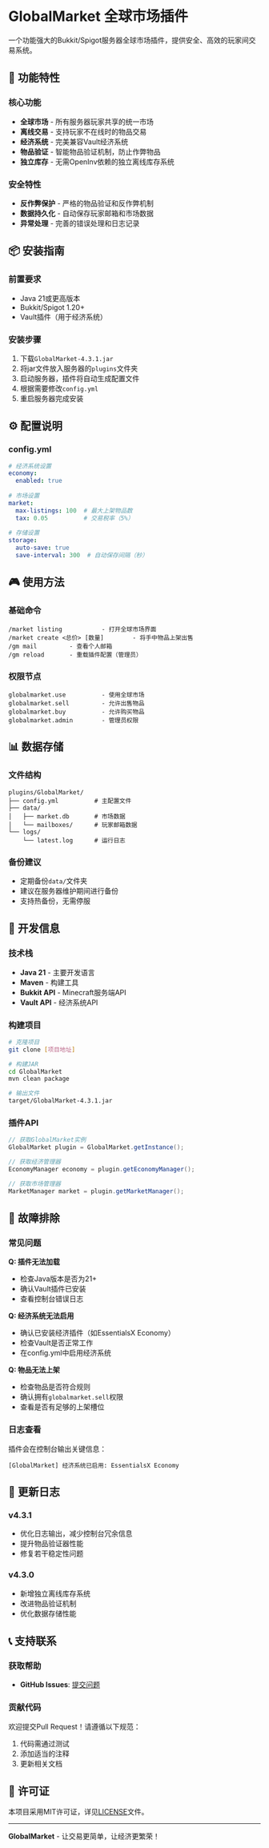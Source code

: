 # GlobalMarket 全球市场插件

一个功能强大的Bukkit/Spigot服务器全球市场插件，提供安全、高效的玩家间交易系统。

## 🌟 功能特性

### 核心功能
- **全球市场** - 所有服务器玩家共享的统一市场
- **离线交易** - 支持玩家不在线时的物品交易
- **经济系统** - 完美兼容Vault经济系统
- **物品验证** - 智能物品验证机制，防止作弊物品
- **独立库存** - 无需OpenInv依赖的独立离线库存系统

### 安全特性
- **反作弊保护** - 严格的物品验证和反作弊机制
- **数据持久化** - 自动保存玩家邮箱和市场数据
- **异常处理** - 完善的错误处理和日志记录

## 📦 安装指南

### 前置要求
- Java 21或更高版本
- Bukkit/Spigot 1.20+
- Vault插件（用于经济系统）

### 安装步骤
1. 下载`GlobalMarket-4.3.1.jar`
2. 将jar文件放入服务器的`plugins`文件夹
3. 启动服务器，插件将自动生成配置文件
4. 根据需要修改`config.yml`
5. 重启服务器完成安装

## ⚙️ 配置说明

### config.yml
```yaml
# 经济系统设置
economy:
  enabled: true
  
# 市场设置
market:
  max-listings: 100  # 最大上架物品数
  tax: 0.05          # 交易税率（5%）
  
# 存储设置
storage:
  auto-save: true
  save-interval: 300  # 自动保存间隔（秒）
```

## 🎮 使用方法

### 基础命令
```
/market listing           - 打开全球市场界面
/market create <总价> [数量]        - 将手中物品上架出售
/gm mail         - 查看个人邮箱
/gm reload       - 重载插件配置（管理员）
```

### 权限节点
```
globalmarket.use          - 使用全球市场
globalmarket.sell         - 允许出售物品
globalmarket.buy          - 允许购买物品
globalmarket.admin        - 管理员权限
```

## 📊 数据存储

### 文件结构
```
plugins/GlobalMarket/
├── config.yml          # 主配置文件
├── data/
│   ├── market.db       # 市场数据
│   └── mailboxes/      # 玩家邮箱数据
└── logs/
    └── latest.log      # 运行日志
```

### 备份建议
- 定期备份`data/`文件夹
- 建议在服务器维护期间进行备份
- 支持热备份，无需停服

## 🔧 开发信息

### 技术栈
- **Java 21** - 主要开发语言
- **Maven** - 构建工具
- **Bukkit API** - Minecraft服务端API
- **Vault API** - 经济系统API

### 构建项目
```bash
# 克隆项目
git clone [项目地址]

# 构建JAR
cd GlobalMarket
mvn clean package

# 输出文件
target/GlobalMarket-4.3.1.jar
```

### 插件API
```java
// 获取GlobalMarket实例
GlobalMarket plugin = GlobalMarket.getInstance();

// 获取经济管理器
EconomyManager economy = plugin.getEconomyManager();

// 获取市场管理器
MarketManager market = plugin.getMarketManager();
```

## 🐛 故障排除

### 常见问题

**Q: 插件无法加载**
- 检查Java版本是否为21+
- 确认Vault插件已安装
- 查看控制台错误日志

**Q: 经济系统无法启用**
- 确认已安装经济插件（如EssentialsX Economy）
- 检查Vault是否正常工作
- 在config.yml中启用经济系统

**Q: 物品无法上架**
- 检查物品是否符合规则
- 确认拥有`globalmarket.sell`权限
- 查看是否有足够的上架槽位

### 日志查看
插件会在控制台输出关键信息：
```
[GlobalMarket] 经济系统已启用: EssentialsX Economy
```

## 📄 更新日志

### v4.3.1
- 优化日志输出，减少控制台冗余信息
- 提升物品验证器性能
- 修复若干稳定性问题

### v4.3.0
- 新增独立离线库存系统
- 改进物品验证机制
- 优化数据存储性能

## 📞 支持联系

### 获取帮助
- **GitHub Issues**: [提交问题](https://github.com/HotWaterFlask/GlobalMarket/issues)

### 贡献代码
欢迎提交Pull Request！请遵循以下规范：
1. 代码需通过测试
2. 添加适当的注释
3. 更新相关文档

## 📄 许可证

本项目采用MIT许可证，详见[LICENSE](LICENSE)文件。

---

**GlobalMarket** - 让交易更简单，让经济更繁荣！

